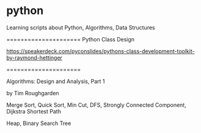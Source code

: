 # python

Learning scripts about Python, Algorithms, Data Structures

=====================
Python Class Design 

https://speakerdeck.com/pyconslides/pythons-class-development-toolkit-by-raymond-hettinger

=====================

Algorithms: Design and Analysis, Part 1

by Tim Roughgarden

Merge Sort, Quick Sort, Min Cut, DFS, Strongly Connected Component, Dijkstra Shortest Path

Heap, Binary Search Tree
